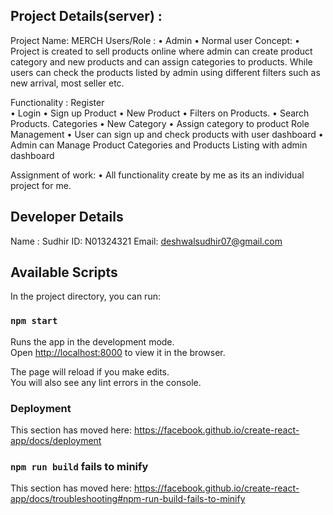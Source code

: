 ## Project Details(server) :
Project Name: MERCH
Users/Role : 
•	Admin 
•	Normal user
Concept:
•	Project is created to sell products online where admin can create product category and new products and can assign categories to products. While users can check the products listed by admin using different filters such as new arrival, most seller etc.

Functionality :
Register  
•	Login
•	Sign up
Product
•	New Product
•	Filters on Products.
•	Search Products.
Categories
•	New Category
•	Assign category to product
Role Management 
•	User can sign up and check products with user dashboard
•	Admin can Manage Product Categories and Products Listing with admin dashboard

Assignment of work:
•	All functionality create by me as its an individual  project for me.





## Developer Details
Name : Sudhir
ID: N01324321
Email: deshwalsudhir07@gmail.com

## Available Scripts

In the project directory, you can run:

### `npm start`

Runs the app in the development mode.<br />
Open [http://localhost:8000](http://localhost:8000) to view it in the browser.

The page will reload if you make edits.<br />
You will also see any lint errors in the console.

### Deployment

This section has moved here: https://facebook.github.io/create-react-app/docs/deployment

### `npm run build` fails to minify

This section has moved here: https://facebook.github.io/create-react-app/docs/troubleshooting#npm-run-build-fails-to-minify
